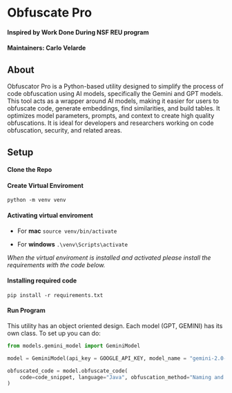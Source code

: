 # Obfuscate Pro

#### Inspired by Work Done During NSF REU program

#### Maintainers: Carlo Velarde

## About

Obfuscator Pro is a Python-based utility designed to simplify the process of code obfuscation using AI models, specifically the Gemini and GPT models. This tool acts as a wrapper around AI models, making it easier for users to obfuscate code, generate embeddings, find similarities, and build tables. It optimizes model parameters, prompts, and context to create high quality obfuscations. It is ideal for developers and researchers working on code obfuscation, security, and related areas.

## Setup

#### Clone the Repo

#### Create Virtual Enviroment

`python -m venv venv`

#### Activating virtual enviroment

- For **mac**
  `source venv/bin/activate`

- For **windows**
  `.\venv\Scripts\activate`

_When the virtual enviroment is installed and activated please install the requirements with the code below._

#### Installing required code

`pip install -r requirements.txt`

#### Run Program

This utility has an object oriented design. Each model (GPT, GEMINI) has its own class. To set up you can do:

```python
from models.gemini_model import GeminiModel

model = GeminiModel(api_key = GOOGLE_API_KEY, model_name = "gemini-2.0-flash")

obfuscated_code = model.obfuscate_code(
    code=code_snippet, language="Java", obfuscation_method="Naming and Dead Code"
)
```

